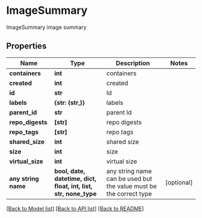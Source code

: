 # ImageSummary

ImageSummary image summary

## Properties
Name | Type | Description | Notes
------------ | ------------- | ------------- | -------------
**containers** | **int** | containers | 
**created** | **int** | created | 
**id** | **str** | Id | 
**labels** | **{str: (str,)}** | labels | 
**parent_id** | **str** | parent Id | 
**repo_digests** | **[str]** | repo digests | 
**repo_tags** | **[str]** | repo tags | 
**shared_size** | **int** | shared size | 
**size** | **int** | size | 
**virtual_size** | **int** | virtual size | 
**any string name** | **bool, date, datetime, dict, float, int, list, str, none_type** | any string name can be used but the value must be the correct type | [optional]

[[Back to Model list]](../README.md#documentation-for-models) [[Back to API list]](../README.md#documentation-for-api-endpoints) [[Back to README]](../README.md)


